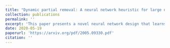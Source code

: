 ```yaml
---
title: "Dynamic partial removal: A neural network heuristic for large neighborhood search"
collection: publications
permalink: ''
excerpt: 'This paper presents a novel neural network design that learns the heuristic for Large Neighborhood Search (LNS). LNS consists of a destroy operator and a repair operator that specify a way to carry out the neighborhood search to solve the Combinatorial Optimization problems. The proposed approach in this paper applies a Hierarchical Recurrent Graph Convolutional Network (HRGCN) as a LNS heuristic, namely Dynamic Partial Removal, with the advantage of adaptive destruction and the potential to search across a large scale, as well as the context-awareness in both spatial and temporal perspective. This model is generalized as an efficient heuristic approach to different combinatorial optimization problems, especially to the problems with relatively tight constraints. We apply this model to vehicle routing problem (VRP) in this paper as an example. The experimental results show that this approach outperforms the traditional LNS heuristics on the same problem as well.'
date: 2020-05-19
paperurl: 'https://arxiv.org/pdf/2005.09330.pdf'
citation: ''
---
```



<!-- [Download paper here](https://arxiv.org/pdf/2005.09330.pdf) -->
